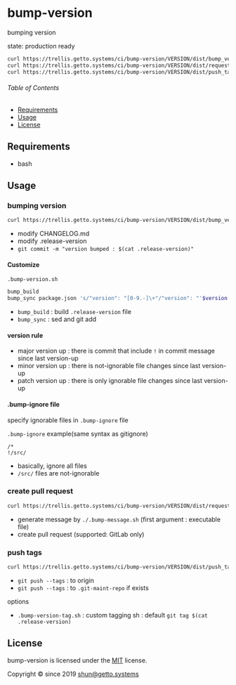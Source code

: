 # bump-version

bumping version

state: production ready

```bash
curl https://trellis.getto.systems/ci/bump-version/VERSION/dist/bump_version.sh | bash
curl https://trellis.getto.systems/ci/bump-version/VERSION/dist/request.sh | bash -s -- ./.bump-message.sh
curl https://trellis.getto.systems/ci/bump-version/VERSION/dist/push_tags.sh | bash
```


###### Table of Contents

- [Requirements](#Requirements)
- [Usage](#Usage)
- [License](#License)

## Requirements

- bash


## Usage

### bumping version

```bash
curl https://trellis.getto.systems/ci/bump-version/VERSION/dist/bump_version.sh | bash
```

- modify CHANGELOG.md
- modify .release-version
- `git commit -m "version bumped : $(cat .release-version)"`


#### Customize

`.bump-version.sh`

```bash
bump_build
bump_sync package.json 's/"version": "[0-9.-]\+"/"version": "'$version'"/'
```

- `bump_build` : build `.release-version` file
- `bump_sync` : sed and git add


#### version rule

- major version up : there is commit that include `!` in commit message since last version-up
- minor version up : there is not-ignorable file changes since last version-up
- patch version up : there is only ignorable file changes since last version-up


#### .bump-ignore file

specify ignorable files in `.bump-ignore` file

`.bump-ignore` example(same syntax as gitignore)

```gitignore
/*
!/src/
```

- basically, ignore all files
- `/src/` files are not-ignorable


### create pull request

```bash
curl https://trellis.getto.systems/ci/bump-version/VERSION/dist/request.sh | bash -s -- ./.bump-message.sh
```

- generate message by `./.bump-message.sh` (first argument : executable file)
- create pull request (supported: GitLab only)

### push tags

```bash
curl https://trellis.getto.systems/ci/bump-version/VERSION/dist/push_tags.sh | bash
```

- `git push --tags` : to origin
- `git push --tags` : to `.git-maint-repo` if exists

options

- `.bump-version-tag.sh` : custom tagging sh : default `git tag $(cat .release-version)`


## License

bump-version is licensed under the [MIT](LICENSE) license.

Copyright &copy; since 2019 shun@getto.systems

